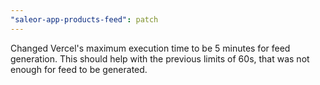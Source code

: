 ```yaml
---
"saleor-app-products-feed": patch
---
```


Changed Vercel's maximum execution time to be 5 minutes for feed generation. This should help with the previous limits of 60s, that was not enough for feed to be generated.
